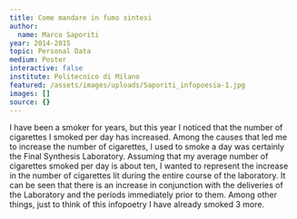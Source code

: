 ```yaml
---
title: Come mandare in fumo sintesi
author:
  name: Marco Saporiti
year: 2014-2015
topic: Personal Data
medium: Poster
interactive: false
institute: Politecnico di Milano
featured: /assets/images/uploads/Saporiti_infopoesia-1.jpg
images: []
source: {}
---
```

I have been a smoker for years, but this year I noticed that the number of cigarettes I smoked per day has increased. Among the causes that led me to increase the number of cigarettes, I used to smoke a day was certainly the Final Synthesis Laboratory. Assuming that my average number of cigarettes smoked per day is about ten, I wanted to represent the increase in the number of cigarettes lit during the entire course of the laboratory. It can be seen that there is an increase in conjunction with the deliveries of the Laboratory and the periods immediately prior to them. Among other things, just to think of this infopoetry I have already smoked 3 more.
